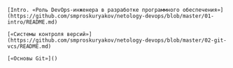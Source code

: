 


    [Intro. «Роль DevOps-инженера в разработке программного обеспечения»](https://github.com/smproskuryakov/netology-devops/blob/master/01-intro/README.md)

    [«Системы контроля версий»](https://github.com/smproskuryakov/netology-devops/blob/master/02-git-vcs/README.md)

    [«Основы Git»]()